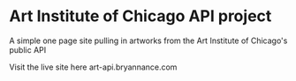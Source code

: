 # Art Institute of Chicago API project
A simple one page site pulling in artworks from the Art Institute of Chicago's public API

Visit the live site here art-api.bryannance.com